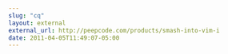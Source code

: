 ```yaml
---
slug: "cq"
layout: external
external_url: http://peepcode.com/products/smash-into-vim-i
date: 2011-04-05T11:49:07-05:00
---
```

